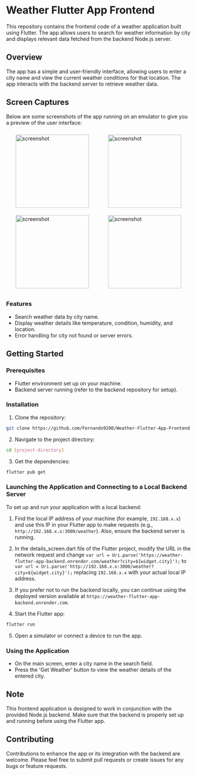# Weather Flutter App Frontend

This repository contains the frontend code of a weather application built using Flutter. The app allows users to search for weather information by city and displays relevant data fetched from the backend Node.js server.

## Overview

The app has a simple and user-friendly interface, allowing users to enter a city name and view the current weather conditions for that location. The app interacts with the backend server to retrieve weather data.

## Screen Captures
Below are some screenshots of the app running on an emulator to give you a preview of the user interface:  
<div style="display: flex; justify-content: space-around; flex-wrap: wrap;">
    <img src="https://github.com/user-attachments/assets/4eb7a4d4-9797-4275-ac87-46316c086897" alt="screenshot" width="200px" style="margin: 10px;">
    <img src="https://github.com/user-attachments/assets/057f69ec-9ef3-4e05-8b13-11a64d62ad9a" alt="screenshot" width="200px" style="margin: 10px;">
    <img src="https://github.com/user-attachments/assets/5a5f7168-a3f5-445d-b774-8fd8895dc2a3" alt="screenshot" width="200px" style="margin: 10px;">
    <img src="https://github.com/user-attachments/assets/aa7cb484-12a9-4edb-bbcd-3c14a40d6554" alt="screenshot" width="200px" style="margin: 10px;">
</div>




### Features

- Search weather data by city name.
- Display weather details like temperature, condition, humidity, and location.
- Error handling for city not found or server errors.

## Getting Started

### Prerequisites

- Flutter environment set up on your machine.
- Backend server running (refer to the backend repository for setup).

### Installation

1. Clone the repository:
```bash
git clone https://github.com/Fernando9200/Weather-Flutter-App-Frontend.git
```
2. Navigate to the project directory:
```bash
cd [project-directory]
```
3. Get the dependencies:
```bash
flutter pub get
```
### Launching the Application and Connecting to a Local Backend Server

To set up and run your application with a local backend:

1. Find the local IP address of your machine (for example, `192.168.x.x`) and use this IP in your Flutter app to make requests (e.g., `http://192.168.x.x:3000/weather`). Also, ensure the backend server is running.

2. In the details_screen.dart file of the Flutter project, modify the URL in the network request and change `var url = Uri.parse('https://weather-flutter-app-backend.onrender.com/weather?city=${widget.city}');` to `var url = Uri.parse('http://192.168.x.x:3000/weather?city=${widget.city}');` replacing `192.168.x.x` with your actual local IP address.

3. If you prefer not to run the backend locally, you can continue using the deployed version available at `https://weather-flutter-app-backend.onrender.com`.

4. Start the Flutter app:
```bash
flutter run
```
5. Open a simulator or connect a device to run the app.

### Using the Application

- On the main screen, enter a city name in the search field.
- Press the 'Get Weather' button to view the weather details of the entered city.

## Note

This frontend application is designed to work in conjunction with the provided Node.js backend. Make sure that the backend is properly set up and running before using the Flutter app.

## Contributing

Contributions to enhance the app or its integration with the backend are welcome. Please feel free to submit pull requests or create issues for any bugs or feature requests.
